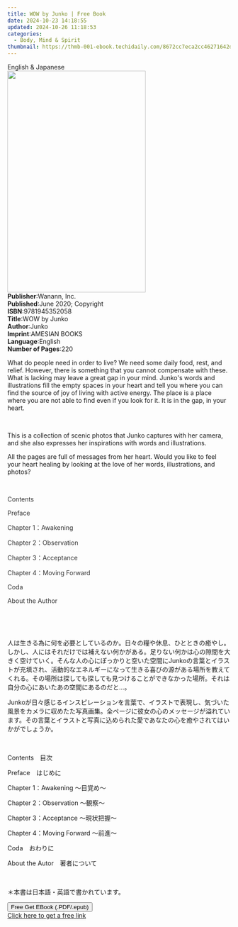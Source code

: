 ```yaml
---
title: WOW by Junko | Free Book
date: 2024-10-23 14:18:55
updated: 2024-10-26 11:18:53
categories:
  - Body, Mind & Spirit
thumbnail: https://thmb-001-ebook.techidaily.com/8672cc7eca2cc46271642db90ea6405a839fd4938c760b55243e9ac6243e87d7.jpg
---
```

<main id="book-container">
  <div class="flex flex-col">
    <div class="book-brief flex-1 py-6 px-4 sm:p-6 md:py-10 md:px-8">
      <!-- brief-->
      <div class="book-brief-main">English & Japanese</div>
    </div>
    <div
      class="book-meta-info flex-1 grid gap-4 col-start-1 col-end-3 row-start-1 sm:mb-6 sm:grid-cols-4 lg:gap-6 lg:col-start-2 lg:row-end-6 lg:row-span-6 lg:mb-0"
    >
      <div
        class="book-meta-info-left place-content-center mt-4 p-4 text-sm leading-6 col-start-2 col-span-2 dark:text-slate-400"
      >
        <img
          class="w-full h-500 object-cover rounded-lg sm:h-255 sm:col-span-2 lg:col-span-full"
          src="https://img-001-ebook.techidaily.com/4e3e20d4ec851795d5c5e89c9e8e1651adab9365df2f00993e0a91ef05a78c29.jpg"
          alt=""
          width="312"
          height="500"
        />
      </div>
      <div
        class="book-meta-info-right mt-2 col-start-1 row-start-2 col-span-3 self-center"
      >
        <!-- meta data  -->
        <div class="flex flex-col px-4 md:px-8">
          <div class="flex-1">
            <strong>Publisher</strong>:<span class="px-2">Wanann, Inc.</span>
          </div>
          <div class="flex-1">
            <strong>Published</strong>:<span class="px-2"
              >June 2020; Copyright</span
            >
          </div>
          <div class="flex-1">
            <strong>ISBN</strong>:<span class="px-2">9781945352058</span>
          </div>
          <div class="flex-1">
            <strong>Title</strong>:<span class="px-2">WOW by Junko</span>
          </div>
          <div class="flex-1">
            <strong>Author</strong>:<span class="px-2">Junko</span>
          </div>
          <div class="flex-1">
            <strong>Imprint</strong>:<span class="px-2">AMESIAN BOOKS</span>
          </div>
          <div class="flex-1">
            <strong>Language</strong>:<span class="px-2">English</span>
          </div>
          <div class="flex-1">
            <strong>Number of Pages</strong>:<span class="px-2">220</span>
          </div>
        </div>
      </div>
    </div>
    <div class="book-description flex-1 py-6 px-4 sm:p-6 md:py-10 md:px-8">
      <div class="book-description-main">
        <div accordion-content="" id="description">
          <p>
            What do people need in order to live? We need some daily food, rest,
            and relief.&nbsp;However, there is something that you cannot
            compensate with these. What is lacking may leave a great gap in your
            mind. Junko's words and illustrations fill the empty spaces in your
            heart and tell you where you can find the source of joy of living
            with active energy. The place is a place where you are not able to
            find even if you look for it. It is in the gap, in your heart.&nbsp;
          </p>
          <p><br /></p>
          <p>
            This is a collection of scenic photos that Junko captures with her
            camera, and she also expresses her inspirations with words and
            illustrations.
          </p>
          <p>
            All the pages are full of messages from her heart. Would you like to
            feel your heart healing by looking at the love of her words,
            illustrations, and photos?
          </p>
          <p><br /></p>
          <p><span style="color: rgb(51, 51, 51)">Contents</span></p>
          <p><span style="color: rgb(51, 51, 51)">Preface</span></p>
          <p>
            <span style="color: rgb(51, 51, 51)">Chapter 1：Awakening</span>
          </p>
          <p>
            <span style="color: rgb(51, 51, 51)">Chapter 2：Observation</span>
          </p>
          <p>
            <span style="color: rgb(51, 51, 51)">Chapter 3：Acceptance</span>
          </p>
          <p>
            <span style="color: rgb(51, 51, 51)"
              >Chapter 4：Moving Forward</span
            >
          </p>
          <p><span style="color: rgb(51, 51, 51)">Coda</span></p>
          <p><span style="color: rgb(51, 51, 51)">About the Author</span></p>
          <p><br /></p>
          <p><br /></p>
          <p>
            人は生きる為に何を必要としているのか。日々の糧や休息、ひとときの癒やし。しかし、人にはそれだけでは補えない何かがある。足りない何かは心の隙間を大きく空けていく。そんな人の心にぽっかりと空いた空間にJunkoの言葉とイラストが充填され、活動的なエネルギーになって生きる喜びの源がある場所を教えてくれる。その場所は探しても探しても見つけることができなかった場所。それは自分の心にあいたあの空間にあるのだと...。
          </p>
          <p>
            Junkoが日々感じるインスピレーションを言葉で、イラストで表現し、気づいた風景をカメラに収めたた写真画集。全ページに彼女の心のメッセージが溢れています。その言葉とイラストと写真に込められた愛であなたの心を癒やされてはいかがでしょうか。
          </p>
          <p><br /></p>
          <p>Contents　目次</p>
          <p>Preface　はじめに</p>
          <p>Chapter 1：Awakening 〜目覚め〜</p>
          <p>Chapter 2：Observation 〜観察〜</p>
          <p>Chapter 3：Acceptance 〜現状把握〜</p>
          <p>Chapter 4：Moving Forward 〜前進〜</p>
          <p>Coda　おわりに</p>
          <p>About the Autor　著者について</p>
          <p><br /></p>
          <p>＊本書は日本語・英語で書かれています。</p>
        </div>
        <div class="accordion-fader"></div>
      </div>
    </div>
    <div class="book-excerpts flex-1 py-6 px-4 sm:p-6 md:py-10 md:px-8"></div>
    <div
      class="book-about-author flex-1 py-6 px-4 sm:p-6 md:py-10 md:px-8"
    ></div>
    <div class="book-free-get flex-1 py-6 px-4 sm:p-6 md:py-10 md:px-8">
      <button
        id="btn-free-get"
        class="bg-blue-500 hover:bg-blue-700 text-white font-bold py-2 px-4 rounded"
      >
        Free Get EBook (.PDF/.epub)
      </button>
      <div id="countdown-display" class="px-2 text-lg mt-2"></div>
      <a
        id="free-link"
        class="hidden bg-blue-500 hover:bg-blue-700 text-white font-bold py-2 px-4 rounded"
        href="https://www.ebooks.com/en-us/book/210077662/wow-by-junko/junko/"
        target="_blank"
        >Click here to get a free link</a
      >
    </div>
    <script>
      let countdownTime = 0;
      let countdownInterval = null;
      document
        .getElementById('btn-free-get')
        .addEventListener('click', startCountdown);
      function startCountdown() {
        countdownTime = new Date().getTime() + 60000 * 3;
        countdownInterval = setInterval(updateCountdown, 1000);
        document.getElementById('btn-free-get').disabled = true;
        document
          .getElementById('btn-free-get')
          .classList.add('bg-gray-500', 'cursor-not-allowed');
      }
      function updateCountdown() {
        let currentTime = new Date().getTime();
        let timeLeft = countdownTime - currentTime;
        let secondsLeft = Math.floor(timeLeft / 1000);
        document.getElementById('countdown-display').innerHTML =
          `Remaining time: ${secondsLeft} seconds.`;
        if (secondsLeft <= 0) {
          clearInterval(countdownInterval);
          document.getElementById('btn-free-get').classList.add('hidden');
          document.getElementById('free-link').classList.remove('hidden');
          document.getElementById('countdown-display').innerHTML = '';
        }
      }
    </script>
  </div>
</main>
